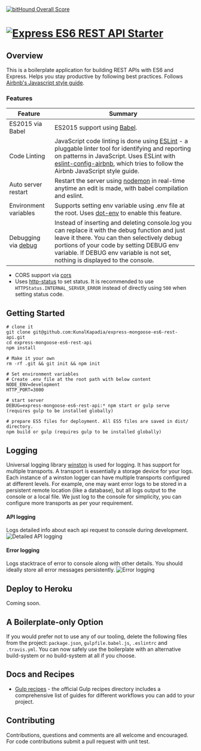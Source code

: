 [![bitHound Overall Score](https://www.bithound.io/github/KunalKapadia/express-es6-rest-api-starter/badges/score.svg)](https://www.bithound.io/github/KunalKapadia/express-es6-rest-api-starter)

# [![Express ES6 REST API Starter](https://cloud.githubusercontent.com/assets/4172932/12560514/3a678a08-c3c1-11e5-94b3-b4ce2cbd8e21.jpg)](https://github.com/KunalKapadia/express-es6-rest-api-starter)

## Overview

This is a boilerplate application for building REST APIs with ES6 and Express. Helps you stay productive by following best practices. Follows [Airbnb's Javascript style guide](https://github.com/airbnb/javascript).

### Features

| Feature                                | Summary                                                                                                                                                                                                                                                     |
|----------------------------------------|-------------------------------------------------------------------------------------------------------------------------------------------------------------------------------------------------------------------------------------------------------------|
| ES2015 via Babel                  | ES2015 support using [Babel](https://babeljs.io/).  |
| Code Linting               | JavaScript code linting is done using [ESLint](http://eslint.org) - a pluggable linter tool for identifying and reporting on patterns in JavaScript. Uses ESLint with [eslint-config-airbnb](https://github.com/airbnb/javascript/tree/master/packages/eslint-config-airbnb), which tries to follow the Airbnb JavaScript style guide.                                                                                                |
| Auto server restart                  | Restart the server using [nodemon](https://github.com/remy/nodemon) in real-time anytime an edit is made, with babel compilation and eslint.                                                                                                                                                                            |
| Environment variables           | Supports setting env variable using .env file at the root. Uses [dot-env](https://www.npmjs.com/package/dotenv) to enable this feature.                       |
| Debugging via [debug](https://www.npmjs.com/package/debug)           | Instead of inserting and deleting console.log you can replace it with the debug function and just leave it there. You can then selectively debug portions of your code by setting DEBUG env variable. If DEBUG env variable is not set, nothing is displayed to the console.                       |

- CORS support via [cors](https://github.com/troygoode/node-cors)
- Uses [http-status](https://www.npmjs.com/package/http-status) to set status. It is recommended to use `HTTPStatus.INTERNAL_SERVER_ERROR` instead of directly using `500` when setting status code.

## Getting Started

```
# clone it
git clone git@github.com:KunalKapadia/express-mongoose-es6-rest-api.git
cd express-mongoose-es6-rest-api
npm install

# Make it your own
rm -rf .git && git init && npm init

# Set environment variables
# Create .env file at the root path with below content
NODE_ENV=development
HTTP_PORT=3000

# start server
DEBUG=express-mongoose-es6-rest-api:* npm start or gulp serve (requires gulp to be installed globally)

# prepare ES5 files for deployment. All ES5 files are saved in dist/ directory.
npm build or gulp (requires gulp to be installed globally)
```

## Logging

Universal logging library [winston](https://www.npmjs.com/package/winston) is used for logging. It has support for multiple transports.  A transport is essentially a storage device for your logs. Each instance of a winston logger can have multiple transports configured at different levels. For example, one may want error logs to be stored in a persistent remote location (like a database), but all logs output to the console or a local file. We just log to the console for simplicity, you can configure more transports as per your requirement.

#### API logging
Logs detailed info about each api request to console during development.
![Detailed API logging](https://cloud.githubusercontent.com/assets/4172932/12563354/f0a4b558-c3cf-11e5-9d8c-66f7ca323eac.JPG)

#### Error logging
Logs stacktrace of error to console along with other details. You should ideally store all error messages persistently.
![Error logging](https://cloud.githubusercontent.com/assets/4172932/12563361/fb9ef108-c3cf-11e5-9a58-3c5c4936ae3e.JPG)

## Deploy to Heroku

Coming soon.

## A Boilerplate-only Option

If you would prefer not to use any of our tooling, delete the following files from the project: `package.json`, `gulpfile.babel.js`, `.eslintrc` and `.travis.yml`. You can now safely use the boilerplate with an alternative build-system or no build-system at all if you choose.

## Docs and Recipes

* [Gulp recipes](https://github.com/gulpjs/gulp/tree/master/docs/recipes) - the official Gulp recipes directory includes a comprehensive list of guides for different workflows you can add to your project.

## Contributing

Contributions, questions and comments are all welcome and encouraged. For code contributions submit a pull request with unit test.

